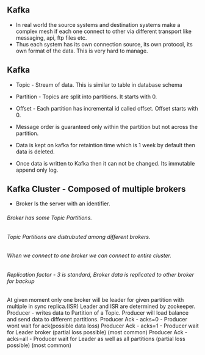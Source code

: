 ## Kafka
- In real world the source systems and destination systems make a complex mesh if each one connect to other via different transport like messaging, api, ftp files etc.
- Thus each system has its own connection source, its own protocol, its own format of the data. This is very hard to manage.

## Kafka
- Topic - Stream of data. This is similar to table in database schema
- Partition - Topics are split into partitions. It starts with 0.
- Offset - Each partition has incremental id called offset. Offset starts with 0.

- Message order is guaranteed only within the partition but not across the partition.
- Data is kept on kafka for retaintion time which is 1 week by default then data is deleted.
- Once data is written to Kafka then it can not be changed. Its immutable append only log.

## Kafka Cluster - Composed of multiple brokers
- Broker Is the server with an identifier. 
###### Broker has some Topic Partitions. 
###### Topic Partitions are distrubuted among different brokers.
###### When we connect to one broker we can connect to entire cluster.
###### Replication factor - 3 is standard, Broker data is replicated to other broker for backup
At given moment only one broker will be leader for given partition with multiple in sync replica.(ISR)
Leader and ISR are determined by zookeeper.
Producer - writes data to Partition of a Topic. Producer will load balance and send data to different partitions.
Producer Ack - acks=0 - Producer wont wait for ack(possible data loss)
Producer Ack - acks=1 - Producer wait for Leader broker (partial loss possible) (most common)
Producer Ack - acks=all - Producer wait for Leader as well as all partitions  (partial loss possible) (most common)

